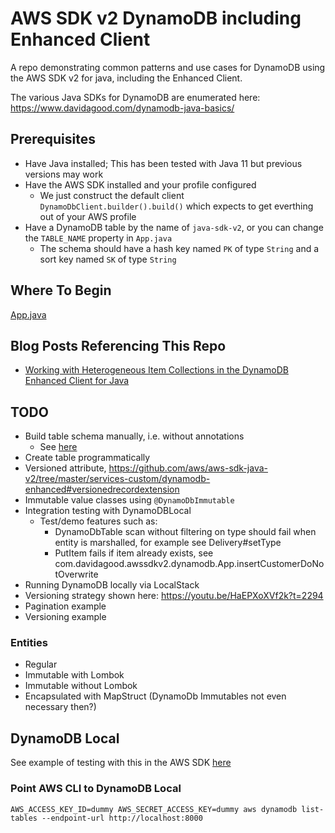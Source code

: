 # AWS SDK v2 DynamoDB including Enhanced Client

A repo demonstrating common patterns and use cases for DynamoDB using the AWS SDK v2 for java, including the Enhanced Client.

The various Java SDKs for DynamoDB are enumerated here: https://www.davidagood.com/dynamodb-java-basics/


## Prerequisites

- Have Java installed; This has been tested with Java 11 but previous versions may work
- Have the AWS SDK installed and your profile configured
  - We just construct the default client `DynamoDbClient.builder().build()` which expects to get everthing out of your AWS profile
- Have a DynamoDB table by the name of `java-sdk-v2`, or you can change the `TABLE_NAME` property in `App.java`
  - The schema should have a hash key named `PK` of type `String` and a sort key named `SK` of type `String`

## Where To Begin

[App.java](https://github.com/helloworldless/dynamodb-java-sdk-v2/blob/master/src/main/java/com/davidagood/awssdkv2/dynamodb/App.java)

## Blog Posts Referencing This Repo

- [Working with Heterogeneous Item Collections in the DynamoDB Enhanced Client for Java](https://davidagood.com/dynamodb-enhanced-client-java-heterogeneous-item-collections/)

## TODO

- Build table schema manually, i.e. without annotations
  - See [here](https://github.com/aws/aws-sdk-java-v2/tree/master/services-custom/dynamodb-enhanced#initialization)
- Create table programmatically
- Versioned attribute, https://github.com/aws/aws-sdk-java-v2/tree/master/services-custom/dynamodb-enhanced#versionedrecordextension
- Immutable value classes using `@DynamoDbImmutable`
- Integration testing with DynamoDBLocal
  - Test/demo features such as:
    - DynamoDbTable scan without filtering on type should fail when entity is marshalled, for example see Delivery#setType
    - PutItem fails if item already exists, see com.davidagood.awssdkv2.dynamodb.App.insertCustomerDoNotOverwrite
- Running DynamoDB locally via LocalStack
- Versioning strategy shown here: https://youtu.be/HaEPXoXVf2k?t=2294
- Pagination example
- Versioning example

### Entities

- Regular
- Immutable with Lombok
- Immutable without Lombok
- Encapsulated with MapStruct (DynamoDb Immutables not even necessary then?)

## DynamoDB Local

See example of testing with this in the AWS SDK 
[here](https://github.com/aws/aws-sdk-java-v2/blob/93269d4c0416d0f72e086774265847d6af0d54ec/services-custom/dynamodb-enhanced/src/test/java/software/amazon/awssdk/extensions/dynamodb/mappingclient/functionaltests/LocalDynamoDb.java)

### Point AWS CLI to DynamoDB Local
`AWS_ACCESS_KEY_ID=dummy AWS_SECRET_ACCESS_KEY=dummy aws dynamodb list-tables --endpoint-url http://localhost:8000`

